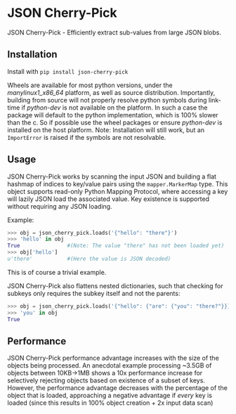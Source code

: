 # JSON Cherry-Pick
JSON Cherry-Pick - Efficiently extract sub-values from large JSON blobs.<br/>

## Installation
Install with `pip install json-cherry-pick`

Wheels are available for most python versions, under the *manylinux1_x86_64* platform, as well as source distribution. Importantly, building from source will not properly resolve python symbols during link-time if *python-dev* is not available on the platform. In such a case the package will default to the python implementation, which is 100% slower than the c. So if possible use the wheel packages or ensure *python-dev* is installed on the host platform.
Note: Installation will still work, but an `ImportError` is raised if the symbols are not resolvable.

## Usage
JSON Cherry-Pick works by scanning the input JSON and building a flat hashmap of indices to key/value pairs using the `mapper.MarkerMap` type. This object supports read-only Python Mapping Protocol, where accessing a key will lazily JSON load the associated value. Key existence is supported without requiring any JSON loading.

Example:
```python
>>> obj = json_cherry_pick.loads('{"hello": "there"}')
>>> 'hello' in obj
True               #(Note: The value "there" has not been loaded yet)
>>> obj['hello']
u'there'           #(Here the value is JSON decoded)
```
This is of course a trivial example.

JSON Cherry-Pick also flattens nested dictionaries, such that checking for subkeys only requires the subkey itself and not the parents:
```python
>>> obj = json_cherry_pick.loads('{"hello": {"are": {"you": "there?"}}}')
>>> 'you' in obj
True
```

## Performance
JSON Cherry-Pick performance advantage increases with the size of the objects being processed. An anecdotal example processing ~3.5GB of objects between 10KB->1MB shows a 10x performance increase for selectively rejecting objects based on existence of a subset of keys. However, the performance advantage decreases with the percentage of the object that is loaded, approaching a negative advantage if *every* key is loaded (since this results in 100% object creation + 2x input data scan)

